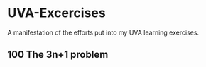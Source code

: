 # UVA-Excercises
A manifestation of the efforts put into my UVA learning exercises. 
## 100 The 3n+1 problem

